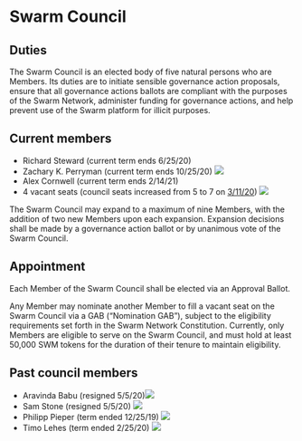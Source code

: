 # Swarm Council

## Duties

The Swarm Council is an elected body of five natural persons who are Members. Its duties are to initiate sensible governance action proposals, ensure that all governance actions ballots are compliant with the purposes of the Swarm Network, administer funding for governance actions, and help prevent use of the Swarm platform for illicit purposes.

## Current members

* Richard Steward \(current term ends 6/25/20\)
* Zachary K. Perryman  \(current term ends 10/25/20\) [![](https://github.com/swarmfund/swarm-network-www/tree/5b22e05998d5339333c46bf266b09372a0960907/Network-Governance/.gitbook/assets/iconfinder_square-linkedin_317725.png)](https://www.linkedin.com/in/zacharyperryman/)
* Alex Cornwell \(current term ends 2/14/21\)
* 4 vacant seats \(council seats increased from 5 to 7 on [3/11/20](https://community.swarm.fund/t/swarm-council-members-upgrade/2955)\)  [![](https://github.com/swarmfund/swarm-network-www/tree/5b22e05998d5339333c46bf266b09372a0960907/Network-Governance/.gitbook/assets/iconfinder_square-linkedin_317725.png)](https://www.linkedin.com/in/alexncornwell)

The Swarm Council may expand to a maximum of nine Members, with the addition of two new Members upon each expansion. Expansion decisions shall be made by a governance action ballot or by unanimous vote of the Swarm Council.

## Appointment

Each Member of the Swarm Council shall be elected via an Approval Ballot.

Any Member may nominate another Member to fill a vacant seat on the Swarm Council via a GAB \(“Nomination GAB”\), subject to the eligibility requirements set forth in the Swarm Network Constitution. Currently, only Members are eligible to serve on the Swarm Council, and must hold at least 50,000 SWM tokens for the duration of their tenure to maintain eligibility.

## Past council members

* Aravinda Babu \(resigned 5/5/20\)[![](https://github.com/swarmfund/swarm-network-www/tree/5b22e05998d5339333c46bf266b09372a0960907/Network-Governance/.gitbook/assets/iconfinder_square-linkedin_317725.png)](https://www.linkedin.com/in/linuxchip/)
* Sam Stone \(resigned 5/5/20\) [![](https://github.com/swarmfund/swarm-network-www/tree/5b22e05998d5339333c46bf266b09372a0960907/Network-Governance/.gitbook/assets/iconfinder_square-linkedin_317725.png)](https://www.linkedin.com/in/stonysam/) 
* Philipp Pieper \(term ended 12/25/19\) [![](https://github.com/swarmfund/swarm-network-www/tree/5b22e05998d5339333c46bf266b09372a0960907/Network-Governance/.gitbook/assets/iconfinder_square-linkedin_317725%20%281%29.png)](https://www.linkedin.com/in/philipppieper/) 
* Timo Lehes \(term ended 2/25/20\) [![](https://github.com/swarmfund/swarm-network-www/tree/5b22e05998d5339333c46bf266b09372a0960907/Network-Governance/.gitbook/assets/iconfinder_square-linkedin_317725%20%281%29.png)](https://www.linkedin.com/in/timolehes/)

